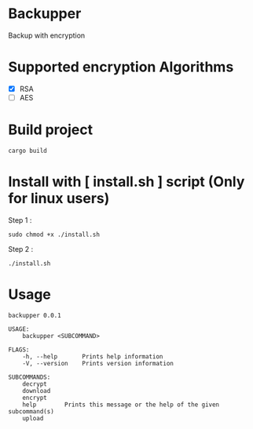 # Backupper
Backup with encryption

# Supported encryption Algorithms

-   [x] RSA
-   [ ] AES

# Build project

`cargo build`

# Install with [ install.sh ] script (Only for linux users)

Step 1 :

`sudo chmod +x ./install.sh`

Step 2 :

`./install.sh`

# Usage

```
backupper 0.0.1

USAGE:
    backupper <SUBCOMMAND>

FLAGS:
    -h, --help       Prints help information
    -V, --version    Prints version information

SUBCOMMANDS:
    decrypt     
    download    
    encrypt     
    help        Prints this message or the help of the given subcommand(s)
    upload
```
